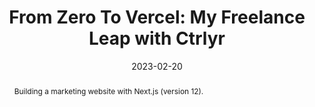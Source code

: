 ---
title: 'From Zero To Vercel: My Freelance Leap with Ctrlyr'
date: '2023-02-20'
published: false
category: next.js
abstract: 'Building a marketing website with Next.js (version 12).'
---